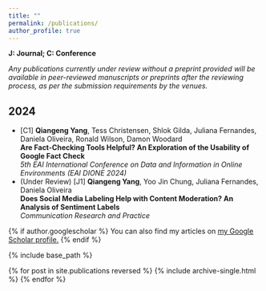 ```yaml
---
title: ""
permalink: /publications/
author_profile: true
---
```

**J: Journal; C: Conference**

_Any publications currently under review without a preprint provided will be available in peer-reviewed manuscripts or preprints after the reviewing process, as per the submission requirements by the venues._

## 2024 ##
<ul>
  <li> [C1] <b>Qiangeng Yang</b>, Tess Christensen, Shlok Gilda, Juliana Fernandes, Daniela Oliveira, Ronald Wilson, Damon Woodard<br>
    <b>Are Fact-Checking Tools Helpful? An Exploration of the Usability of Google Fact Check</b><br>
    <i>5th EAI International Conference on Data and Information in Online Environments (EAI DIONE
2024)</i>
  </li>
 
  <li>(Under Review) [J1] <b>Qiangeng Yang</b>, Yoo Jin Chung, Juliana Fernandes, Daniela Oliveira<br>
    <b>Does Social Media Labeling Help with Content Moderation? An Analysis of Sentiment Labels</b><br>
    <i>Communication Research and Practice</i>
  </li>
</ul>


{% if author.googlescholar %}
  You can also find my articles on <u><a href="{{author.googlescholar}}">my Google Scholar profile</a>.</u>
{% endif %}

{% include base_path %}

{% for post in site.publications reversed %}
  {% include archive-single.html %}
{% endfor %}
